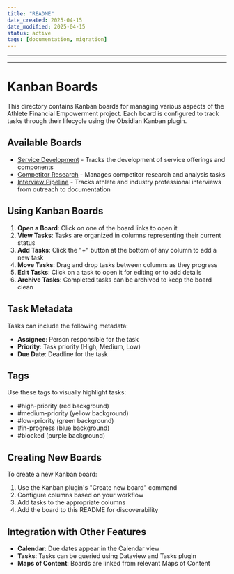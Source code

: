 ```yaml
---
title: "README"
date_created: 2025-04-15
date_modified: 2025-04-15
status: active
tags: [documentation, migration]
---
```


---

---

# Kanban Boards

This directory contains Kanban boards for managing various aspects of the Athlete Financial Empowerment project. Each board is configured to track tasks through their lifecycle using the Obsidian Kanban plugin.

## Available Boards

- [Service Development](service-development.md) - Tracks the development of service offerings and components
- [Competitor Research](competitor-research.md) - Manages competitor research and analysis tasks
- [Interview Pipeline](interview-pipeline.md) - Tracks athlete and industry professional interviews from outreach to documentation

## Using Kanban Boards

1. **Open a Board**: Click on one of the board links to open it
2. **View Tasks**: Tasks are organized in columns representing their current status
3. **Add Tasks**: Click the "+" button at the bottom of any column to add a new task
4. **Move Tasks**: Drag and drop tasks between columns as they progress
5. **Edit Tasks**: Click on a task to open it for editing or to add details
6. **Archive Tasks**: Completed tasks can be archived to keep the board clean

## Task Metadata

Tasks can include the following metadata:

- **Assignee**: Person responsible for the task
- **Priority**: Task priority (High, Medium, Low)
- **Due Date**: Deadline for the task

## Tags

Use these tags to visually highlight tasks:

- #high-priority (red background)
- #medium-priority (yellow background)
- #low-priority (green background)
- #in-progress (blue background)
- #blocked (purple background)

## Creating New Boards

To create a new Kanban board:

1. Use the Kanban plugin's "Create new board" command
2. Configure columns based on your workflow
3. Add tasks to the appropriate columns
4. Add the board to this README for discoverability

## Integration with Other Features

- **Calendar**: Due dates appear in the Calendar view
- **Tasks**: Tasks can be queried using Dataview and Tasks plugin
- **Maps of Content**: Boards are linked from relevant Maps of Content
